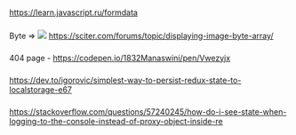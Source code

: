###
https://learn.javascript.ru/formdata

###
Byte => <img src=...>
https://sciter.com/forums/topic/displaying-image-byte-array/

###
404 page - https://codepen.io/1832Manaswini/pen/Vwezyjx

###
https://dev.to/igorovic/simplest-way-to-persist-redux-state-to-localstorage-e67

###
https://stackoverflow.com/questions/57240245/how-do-i-see-state-when-logging-to-the-console-instead-of-proxy-object-inside-re